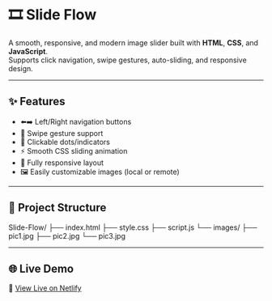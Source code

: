 # 🎞️ Slide Flow

A smooth, responsive, and modern image slider built with **HTML**, **CSS**, and **JavaScript**.  
Supports click navigation, swipe gestures, auto-sliding, and responsive design.

---

## ✨ Features

- ⬅️➡️ Left/Right navigation buttons
- 📱 Swipe gesture support 
- 🔘 Clickable dots/indicators
- ⚡ Smooth CSS sliding animation
- 🎯 Fully responsive layout
- 🖼️ Easily customizable images (local or remote)

---

## 📂 Project Structure
Slide-Flow/
├── index.html
├── style.css
├── script.js
└── images/
├── pic1.jpg
├── pic2.jpg
└── pic3.jpg

---

 ## 🌐 Live Demo

🔗 [View Live on Netlify](https://slide-flow.netlify.app)

